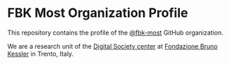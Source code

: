 # FBK Most Organization Profile

This repository contains the profile of the [@fbk-most](
https://github.com/fbk-most) GitHub organization.

We are a research unit of the [Digital Society center](
https://digis.fbk.eu) at [Fondazione Bruno Kessler](https://www.fbk.eu) in
Trento, Italy.
